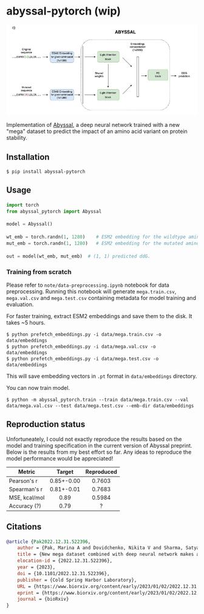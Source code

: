 # abyssal-pytorch (wip)

![model](img/banner.png)

Implementation of [Abyssal](https://www.biorxiv.org/content/10.1101/2022.12.31.522396v1.full), a deep neural network trained with a new "mega" dataset to predict the impact of an amino acid variant on protein stability.

## Installation

```shell
$ pip install abyssal-pytorch
```

## Usage
```python
import torch
from abyssal_pytorch import Abyssal

model = Abyssal()

wt_emb = torch.randn(1, 1280)    # ESM2 embedding for the wildtype amino acid.
mut_emb = torch.randn(1, 1280)   # ESM2 embedding for the mutated amino acid.

out = model(wt_emb, mut_emb)  # (1, 1) predicted ddG.
```

### Training from scratch
Please refer to `note/data-preprocessing.ipynb` notebook for data preprocessing. Running this notebook will generate `mega.train.csv`, `mega.val.csv` and `mega.test.csv` containing metadata for model training and evaluation.

For faster training, extract ESM2 embeddings and save them to the disk. It takes ~5 hours.
```shell
$ python prefetch_embeddings.py -i data/mega.train.csv -o data/embeddings
$ python prefetch_embeddings.py -i data/mega.val.csv -o data/embeddings
$ python prefetch_embeddings.py -i data/mega.test.csv -o data/embeddings
```

This will save embedding vectors in `.pt` format in `data/embeddings` directory.

You can now train model.

```shell
$ python -m abyssal_pytorch.train --train data/mega.train.csv --val data/mega.val.csv --test data/mega.test.csv --emb-dir data/embeddings
```

## Reproduction status

Unfortuneately, I could not exactly reproduce the results based on the model and training specification in the current version of Abyssal preprint.
Below is the results from my best effort so far. Any ideas to reproduce the model performance would be appreciated!

|Metric|Target|Reproduced|
|------|:----:|:--------:|
Pearson's r|0.85+-0.00|0.7603|
Spearman's r|0.81+-0.01|0.7683|
MSE, kcal/mol|0.89|0.5984|
Accuracy (?)|0.79|?|



## Citations

```bibtex
@article {Pak2022.12.31.522396,
	author = {Pak, Marina A and Dovidchenko, Nikita V and Sharma, Satyarth Mishra and Ivankov, Dmitry N},
	title = {New mega dataset combined with deep neural network makes a progress in predicting impact of mutation on protein stability},
	elocation-id = {2022.12.31.522396},
	year = {2023},
	doi = {10.1101/2022.12.31.522396},
	publisher = {Cold Spring Harbor Laboratory},
	URL = {https://www.biorxiv.org/content/early/2023/01/02/2022.12.31.522396},
	eprint = {https://www.biorxiv.org/content/early/2023/01/02/2022.12.31.522396.full.pdf},
	journal = {bioRxiv}
}

```
